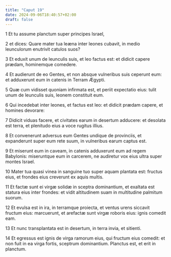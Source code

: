 ```yaml
---
title: "Caput 19"
date: 2024-09-06T18:40:57+02:00
draft: false
---
```




1 Et tu assume planctum super principes Israel,

2 et dices: Quare mater tua leæna inter leones cubavit, in medio leunculorum enutrivit catulos suos?

3 Et eduxit unum de leunculis suis, et leo factus est: et didicit capere prædam, hominemque comedere.

4 Et audierunt de eo Gentes, et non absque vulneribus suis ceperunt eum: et adduxerunt eum in catenis in Terram Ægypti.

5 Quæ cum vidisset quoniam infirmata est, et periit expectatio eius: tulit unum de leunculis suis, leonem constituit eum.

6 Qui incedebat inter leones, et factus est leo: et didicit prædam capere, et homines devorare:

7 Didicit viduas facere, et civitates earum in desertum adducere: et desolata est terra, et plenitudo eius a voce rugitus illius.

8 Et convenerunt adversus eum Gentes undique de provinciis, et expanderunt super eum rete suum, in vulneribus earum captus est.

9 Et miserunt eum in caveam, in catenis adduxerunt eum ad regem Babylonis: miseruntque eum in carcerem, ne audiretur vox eius ultra super montes Israel.

10 Mater tua quasi vinea in sanguine tuo super aquam plantata est: fructus eius, et frondes eius creverunt ex aquis multis.

11 Et factæ sunt ei virgæ solidæ in sceptra dominantium, et exaltata est statura eius inter frondes: et vidit altitudinem suam in multitudine palmitum suorum.

12 Et evulsa est in ira, in terramque proiecta, et ventus urens siccavit fructum eius: marcuerunt, et arefactæ sunt virgæ roboris eius: ignis comedit eam.

13 Et nunc transplantata est in desertum, in terra invia, et sitienti.

14 Et egressus est ignis de virga ramorum eius, qui fructum eius comedit: et non fuit in ea virga fortis, sceptrum dominantium. Planctus est, et erit in planctum.

